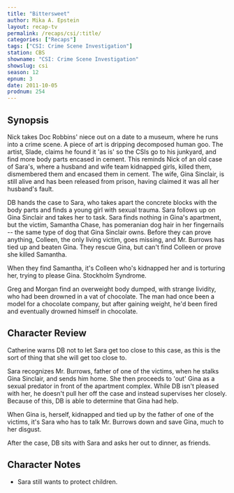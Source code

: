 ```yaml
---
title: "Bittersweet"
author: Mika A. Epstein
layout: recap-tv
permalink: /recaps/csi/:title/
categories: ["Recaps"]
tags: ["CSI: Crime Scene Investigation"]
station: CBS
showname: "CSI: Crime Scene Investigation"
showslug: csi
season: 12
epnum: 3  
date: 2011-10-05
prodnum: 254  
---
```


## Synopsis

Nick takes Doc Robbins' niece out on a date to a museum, where he runs into a crime scene. A piece of art is dripping decomposed human goo. The artist, Slade, claims he found it 'as is' so the CSIs go to his junkyard, and find more body parts encased in cement. This reminds Nick of an old case of Sara's, where a husband and wife team kidnapped girls, killed them, dismembered them and encased them in cement. The wife, Gina Sinclair, is still alive and has been released from prison, having claimed it was all her husband's fault.

DB hands the case to Sara, who takes apart the concrete blocks with the body parts and finds a young girl with sexual trauma. Sara follows up on Gina Sinclair and takes her to task. Sara finds nothing in Gina's apartment, but the victim, Samantha Chase, has pomeranian dog hair in her fingernails -- the same type of dog that Gina Sinclair owns. Before they can prove anything, Colleen, the only living victim, goes missing, and Mr. Burrows has tied up and beaten Gina. They rescue Gina, but can't find Colleen or prove she killed Samantha.

When they find Samantha, it's Colleen who's kidnapped her and is torturing her, trying to please Gina. Stockholm Syndrome.

Greg and Morgan find an overweight body dumped, with strange lividity, who had been drowned in a vat of chocolate. The man had once been a model for a chocolate company, but after gaining weight, he'd been fired and eventually drowned himself in chocolate.

## Character Review

Catherine warns DB not to let Sara get too close to this case, as this is the sort of thing that she will get too close to.

Sara recognizes Mr. Burrows, father of one of the victims, when he stalks Gina Sinclair, and sends him home. She then proceeds to 'out' Gina as a sexual predator in front of the apartment complex. While DB isn't pleased with her, he doesn't pull her off the case and instead supervises her closely. Because of this, DB is able to determine that Gina had help.

When Gina is, herself, kidnapped and tied up by the father of one of the victims, it's Sara who has to talk Mr. Burrows down and save Gina, much to her disgust.

After the case, DB sits with Sara and asks her out to dinner, as friends.

## Character Notes

* Sara still wants to protect children.